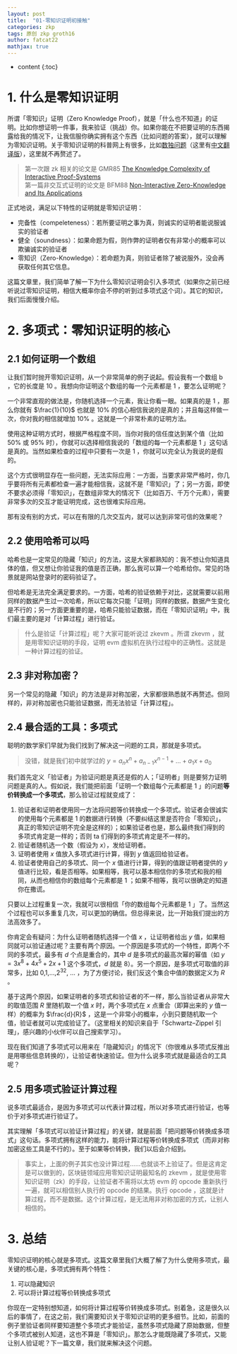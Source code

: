 ```yaml
---
layout: post
title:  "01-零知识证明初接触"
categories: zkp
tags: 原创 zkp groth16 
author: fatcat22
mathjax: true
---
```


* content
{:toc}




# 1. 什么是零知识证明

所谓「零知识」证明（Zero Knowledge Proof），就是「什么也不知道」的证明。比如你想证明一件事，我来验证（挑战）你。如果你能在不把要证明的东西揭露给我的情况下，让我信服你确实拥有这个东西（比如问题的答案），就可以理解为零知识证明。关于零知识证明的科普网上有很多，比如[数独问题](https://medium.com/qed-it/the-incredible-machine-4d1270d7363a)（这里有[中文翻译版](https://zhuanlan.zhihu.com/p/34072069)），这里就不再赘述了。

>第一次跟 zk 相关的论文是 GMR85 [The Knowledge Complexity of Interactive Proof-Systems](https://dl.acm.org/doi/pdf/10.1145/22145.22178)  
>第一篇非交互式证明的论文是 BFM88 [Non-Interactive Zero-Knowledge and Its Applications 
](https://dl.acm.org/doi/pdf/10.1145/62212.62222)

正式地说，满足以下特性的证明就是零知识证明：
- 完备性（compeleteness）：若所要证明之事为真，则诚实的证明者能说服诚实的验证者
- 健全（soundness）：如果命题为假，则作弊的证明者仅有非常小的概率可以欺骗诚实的验证者
- 零知识（Zero-Knowledge）：若命题为真，则验证者除了被说服外，没会再获取任何其它信息。

这篇文章里，我们简单了解一下为什么零知识证明会引入多项式（如果你之前已经听说过零知识证明，相信大概率你会不停的听到过多项式这个词）。其它的知识，我们后面慢慢介绍。

# 2. 多项式：零知识证明的核心

## 2.1 如何证明一个数组
让我们暂时抛开零知识证明，从一个非常简单的例子说起。假设我有一个数组 b ，它的长度是 10 。我想向你证明这个数组的每一个元素都是 1 ，要怎么证明呢？

一个非常直观的做法是，你随机选择一个元素，我让你看一眼。如果真的是 1 ，那么你就有 $\frac{1}{10}$ 也就是 10% 的信心相信我说的是真的；并且每这样做一次，你对我的相信就增加 10% 。这就是一个非常朴素的证明方法。

使用这种证明方式时，根据严格程度不同，当你对我的信任度达到某个值（比如 50% 或 95% 时），你就可以选择相信我说的「数组的每一个元素都是 1 」这句话是真的。当然如果检查的过程中只要有一次是 1 ，你就可以完全认为我说的是假的。

这个方式很明显存在一些问题，无法实际应用：一方面，当要求非常严格时，你几乎要将所有元素都检查一遍才能相信我，这就不是「零知识」了；另一方面，即使不要求必须得「零知识」，在数组非常大的情况下（比如百万、千万个元素），需要非常多次的交互才能证明完成，这也很难实际应用。

那有没有别的方式，可以在有限的几次交互内，就可以达到非常可信的效果呢？

## 2.2 使用哈希可以吗
哈希也是一定常见的隐藏「知识」的方法，这是大家都熟知的：我不想让你知道具体的值，但又想让你验证我的值是否正确，那么我可以算一个哈希给你。常见的场景就是网站登录时的密码验证了。

但哈希是无法完全满足要求的。一方面，哈希的验证依赖于对比，这就需要以前用同样的数据产生过一次哈希，所以它每次只能「证明」同样的数据，数据产生变化是不行的；另一方面更重要的是，哈希只能验证数据，而在「零知识证明」中，我们最主要的是对「计算过程」进行验证。

>什么是验证「计算过程」呢？大家可能听说过 zkevm 。所谓 zkevm ，就是用零知识证明的手段，证明 evm 虚拟机在执行过程中的正确性。这就是一种计算过程的验证。

## 2.3 非对称加密？
另一个常见的隐藏「知识」的方法是非对称加密，大家都很熟悉就不再赘述。但同样的，非对称加密也只能验证数据，而无法验证「计算过程」。


## 2.4 最合适的工具：多项式
聪明的数学家们早就为我们找到了解决这一问题的工具，那就是多项式。

> 没错，就是我们初中就学过的 $y = a_nx^n + a_{n-1}x^{n-1} + ... + a_1x + a_0$

我们首先定义「验证者」为验证问题是真还是假的人；「证明者」则是要努力证明问题是真的人。假如说，我们能把前面「证明一个数组每个元素都是 1 」的问题**等价转换成一个多项式**，那么验证过程就变成了：
1. 验证者和证明者使用同一方法将问题等价转换成一个多项式。验证者会很诚实的使用每个元素都是 1 的数据进行转换（不要纠结这里是否符合「零知识」，真正的零知识证明不完全是这样的）；如果验证者也是，那么最终我们得到的多项式肯定是一样的；否则 ta 们得到的多项式肯定是不一样的。
2. 验证者随机选一个数（假设为 $x$），发给证明者。
3. 证明者使用 $x$ 值放入多项式进行计算，得到 $y$ 值返回给验证者。
4. 验证者使用自己的多项式、同一个 $x$ 值进行计算，得到的值跟证明者提供的 $y$ 值进行比较，看是否相等。如果相等，我可以基本相信你的多项式和我的相同，从而也相信你的数组每个元素都是 1 ；如果不相等，我可以很确定的知道你在撒谎。

只要以上过程重复一次，我就可以很相信「你的数组每个元素都是 1 」了。当然这个过程也可以多重复几次，可以更加的确信。但总得来说，比一开始我们提出的方法高效多了。

你肯定会有疑问：为什么证明者随机选择一个值 $x$ ，让证明者给出 $y$ 值，如果相同就可以验证通过呢？主要有两个原因。一个原因是多项式的一个特性，即两个不同的多项式，最多有 $d$ 个点是重合的，其中 $d$ 是多项式的最高次幂的幂值（如 $y=3x^8 + 4x^5 + 2x + 1$ 这个多项式，$d$ 就是 8）。另一个原因，是多项式可取值的非常多，比如 0,1,...,$2^{32}$, ... ，为了方便讨论，我们反这个集合中值的数据定义为 $R$ 。

基于这两个原因，如果证明者的多项式和验证者的不一样，那么当验证者从非常大的取值范围 $R$ 里随机取一个值 $x$ 时，两个多项式在 $x$ 点重合（即算出来的 $y$ 值一样）的概率为 $\frac{d}{R}$ ，这是一个非常小的概率，小到只要随机取一个值，验证者就可以完成验证了。（这里相关的知识来自于「Schwartz–Zippel 引理」，感兴趣的小伙伴可以自己搜索学习）。

现在我们知道了多项式可以用来在「隐藏知识」的情况下（你很难从多项式反推出是用哪些信息转换的），让验证者快速验证。但为什么说多项式就是最适合的工具呢？

## 2.5 用多项式验证计算过程
说多项式最适合，是因为多项式可以代表计算过程，所以对多项式进行验证，也等价于对多项式进行验证了。

其实理解「多项式可以验证计算过程」的关键，就是前面「把问题等价转换成多项式」这句话。多项式拥有这样的能力，能将计算过程等价转换成多项式（而非对称加密这些工具是不行的）。至于如果等价转换，我们以后会介绍到。

> 事实上，上面的例子其实也没计算过程......也就谈不上验证了。但是这肯定是可以做到的，区块链领域应用零知识证明最知名的 zkevm  ，就是使用零知识证明（zk）的手段，让验证者不需将以太坊 evm 的 opcode 重新执行一遍，就可以相信别人执行的 opcode 的结果。执行 opcode ，这就是计算过程，而不是数据。这个计算过程，是无法用非对称加密的方式，让别人相信的。

# 3. 总结
零知识证明的核心就是多项式。这篇文章里我们大概了解了为什么使用多项式，最关键的核心是，多项式拥有两个特性：
1. 可以隐藏知识
2. 可以将计算过程等价转换成多项式

你现在一定特别想知道，如何将计算过程等价转换成多项式。别着急，这是很久以后的事情了，在这之前，我们需要知识关于零知识证明的更多细节。比如，前面的例子里验证者同样要知道整个多项式才能验证，虽然多项式隐藏了原始数据，但整个多项式被别人知道，这也不算是「零知识」。那怎么才能既隐藏了多项式，又能让别人验证呢？下一篇文章，我们就来解决这个问题。


